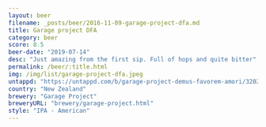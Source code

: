 ```yaml
---
layout: beer
filename: _posts/beer/2016-11-09-garage-project-dfa.md
title: Garage project DFA
category: beer
score: 8.5
beer-date: "2019-07-14"
desc: "Just amazing from the first sip. Full of hops and quite bitter"
permalink: /beer/:title.html
img: /img/list/garage-project-dfa.jpeg
untappd: "https://untappd.com/b/garage-project-demus-favorem-amori/3202827"
country: "New Zealand"
brewery: "Garage Project"
breweryURL: "brewery/garage-project.html"
style: "IPA - American"
---
```

